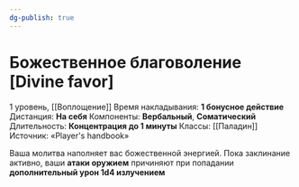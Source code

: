 ```yaml
---
dg-publish: true
---
```

# Божественное благоволение [Divine favor]
1 уровень, [[Воплощение]]
Время накладывания: **1 бонусное действие**
Дистанция: **На себя**
Компоненты: **Вербальный**, **Соматический**
Длительность: **Концентрация до 1 минуты**
Классы: [[Паладин]]
Источник: «Player's handbook»

Ваша молитва наполняет вас божественной энергией. Пока заклинание активно, ваши **атаки оружием** причиняют при попадании **дополнительный урон 1d4 излучением**